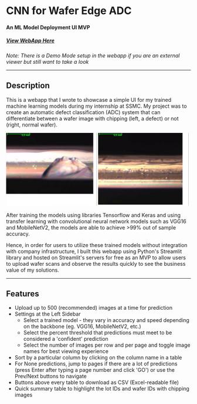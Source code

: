 # CNN for Wafer Edge ADC
#### An ML Model Deployment UI MVP
##### [View WebApp Here](https://share.streamlit.io/zhermin/ssmc "My Machine Learning WebApp")
*Note: There is a Demo Mode setup in the webapp if you are an external viewer but still want to take a look*  

---

## Description

This is a webapp that I wrote to showcase a simple UI for my trained machine learning models during my internship at SSMC. My project was to create an automatic defect classification (ADC) system that can differentiate between a wafer image with chipping (left, a defect) or not (right, normal wafer). 

<p float="middle">
    <img src="demo/FAB1_BESUK666_1_SUK666-16H2_91_1_20210728052910_000.jpg" alt="Chipping Image" title="Chipping Image" style="width:49%;"/>
    <img src="demo/FAB1_BES9C998_1_S9C998-09A3_462_1_20210914085456_000.jpg" alt="Non-Chipping Image" alt="Non-Chipping Image" style="width:49%;"/>
</p>
After training the models using libraries Tensorflow and Keras and using transfer learning with convolutional neural network models such as VGG16 and MobileNetV2, the models are able to achieve >99% out of sample accuracy. 

Hence, in order for users to utilize these trained models without integration with company infrastructure, I built this webapp using Python's Streamlit library and hosted on Streamlit's servers for free as an MVP to allow users to upload wafer scans and observe the results quickly to see the business value of my solutions. 

---

## Features

* Upload up to 500 (recommended) images at a time for prediction
* Settings at the Left Sidebar
    * Select a trained model - they vary in accuracy and speed depending on the backbone (eg. VGG16, MobileNetV2, etc.)
    * Select the percent threshold that predictions must meet to be considered a 'confident' prediction
    * Select the number of images per row and per page and toggle image names for best viewing experience
* Sort by a particular column by clicking on the column name in a table
* For None predictions, jump to pages if there are a lot of predictions (press Enter after typing a page number and click 'GO') or use the Prev/Next buttons to navigate
* Buttons above every table to download as CSV (Excel-readable file)
* Quick summary table to highlight the lot IDs and wafer IDs with chipping images